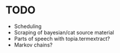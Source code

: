 # TODO

- Scheduling
- Scraping of bayesian/cat source material
- Parts of speech with topia.termextract?
- Markov chains?
